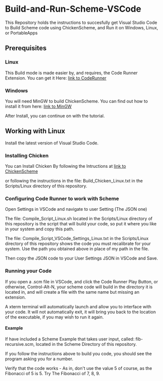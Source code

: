 # Build-and-Run-Scheme-VSCode
This Repository holds the instructions to succesfully get Visual Studio Code to Build Scheme code using ChickenScheme, and Run it on Windows, Linux, or PortableApps

## Prerequisites

### Linux
This Build mode is made easier by, and requires, the Code Runner Extension.
You can get it Here:
[link to CodeRunner](https://marketplace.visualstudio.com/items?itemName=formulahendry.code-runner)

### Windows
You will need MinGW to build ChickenScheme.
You can find out how to install it from here:
[link to MinGW](http://www.mingw.org/)

After Install, you can continue on with the tutorial.

## Working with Linux
Install the latest version of Visual Studio Code.

### Installing Chicken
You can Install Chicken By following the Intructions at
[link to ChickenScheme](https://www.call-cc.org/)

or following the instructions in the file:
Build_Chicken_Linux.txt in the Scripts/Linux directory of this repository.

### Configuring Code Runner to work with Scheme
Open Settings in VSCode and navigate to user Setting (The JSON one)

The file:
Compile_Script_Linux.sh located in the Scripts/Linux directory of this repository
is the script that will build your code, so put it where you like in
your system and copy this path.

The file:
Compile_Script_VSCode_Settings_Linux.txt in the Scripts/Linux directory of this repository
shows the code you must recalibrate for your system. Use the path you obtained above in place of
my path in the file.

Then copy the JSON code to your User Settings JSON in VSCode and Save.

### Running your Code
If you open a .scm file in VSCode, and click the Code Runner Play Button, or otherwise,
Control-Alt-N, your scheme code will build in the directory it is located in, and will create
a file with the same name but missing an extension.

A xterm terminal will automatically launch and allow you to interface with your code.
It will not automatically exit, it will bring you back to the location of the executable,
if you may wish to run it again.

#### Example
If have included a Scheme Example that takes user input, called:
fib-recursive.scm, located in the Scheme Directory of this repository.

If you follow the instructions above to build you code, you should
see the program asking you for a number.

Verify that the code works - As in, don't use the value 5 of course, as the Fibonacci of 5 is 5.
Try The Fibonacci of 7, 8, 9.



